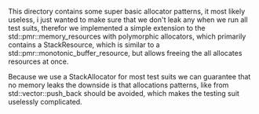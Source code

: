 This directory contains some super basic allocator patterns,
it most likely useless, i just wanted to make sure that we don't leak any 
when we run all test suits, therefor we implemented a simple extension 
to the std::pmr::memory_resources with polymorphic allocators,
which primarily contains a StackResource, which is similar 
to a std::pmr::monotonic_buffer_resource, but allows freeing 
the all allocates resources at once. 

Because we use a StackAllocator for most test suits we can guarantee that
no memory leaks the downside is that allocations patterns,
like from std::vector<T>::push_back should be avoided,
which makes the testing suit uselessly complicated.
